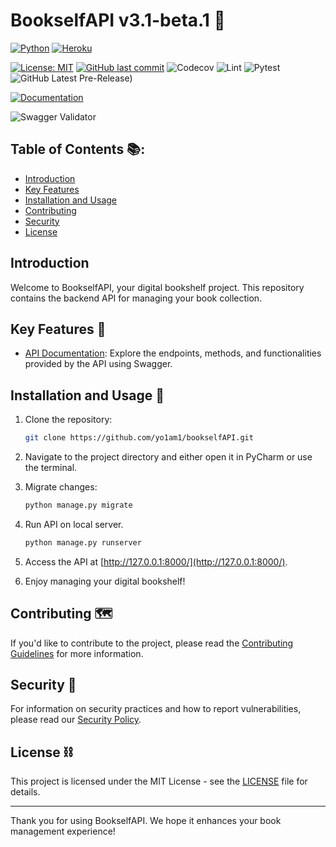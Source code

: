 # BookselfAPI v3.1-beta.1 📖

[![Python](https://img.shields.io/badge/Python-14354C?style=for-the-badge&logo=python&logoColor=white)](https://www.python.org)
[![Heroku](https://img.shields.io/badge/Heroku-430098?style=for-the-badge&logo=heroku&logoColor=white)](https://cryptic-river-21647-7efe93940f14.herokuapp.com/api_v3)


[![License: MIT](https://img.shields.io/github/license/yo1am1/bookstoreAPI)](https://github.com/yo1am1/bookstoreAPI/blob/main/LICENSE)
[![GitHub last commit](https://img.shields.io/github/last-commit/yo1am1/bookstoreAPI)](https://github.com/yo1am1/bookstoreAPI/commits/main)
![Codecov](https://img.shields.io/codecov/c/github/yo1am1/bookstoreAPI?token=D8TONVLGHY)
![Lint](https://github.com/yo1am1/bookstoreAPI/actions/workflows/black.yaml/badge.svg?event=push)
![Pytest](https://github.com/yo1am1/bookstoreAPI/actions/workflows/test.yml/badge.svg?event=push)
![GitHub Latest Pre-Release)](https://img.shields.io/github/v/release/yo1am1/bookstoreAPI?include_prereleases&label=pre-release&logo=github)

[![Documentation](https://img.shields.io/badge/API%20Documentation-Explore%20Here-blue)](https://app.swaggerhub.com/apis-docs/BIGDIEBAM/book-shelf_social_experiment/3.1-beta.1)

![Swagger Validator](https://validator.swagger.io/validator?url=https://raw.githubusercontent.com/yo1am1/bookstoreAPI/main/swagger.yml)

## Table of Contents 📚:

- [Introduction](#bookselfapi-v31-beta1-)
- [Key Features](#key-features-)
- [Installation and Usage](#installation-and-usage-)
- [Contributing](#contributing-️)
- [Security](#security-)
- [License](#license-️)

## Introduction

Welcome to BookselfAPI, your digital bookshelf project. This repository contains the backend API for managing your book collection.

## Key Features 🔑

- [API Documentation](https://app.swaggerhub.com/apis-docs/BIGDIEBAM/book-shelf_social_experiment/3.1-beta.1): Explore the endpoints, methods, and functionalities provided by the API using Swagger.

## Installation and Usage 🧠

1. Clone the repository:
    ```bash
    git clone https://github.com/yo1am1/bookselfAPI.git
    ```

2. Navigate to the project directory and either open it in PyCharm or use the terminal.

3. Migrate changes:
    ```bash
    python manage.py migrate
    ```
    
4. Run API on local server.
    ```bash
    python manage.py runserver
    ```

5. Access the API at [http://127.0.0.1:8000/](http://127.0.0.1:8000/).

6. Enjoy managing your digital bookshelf!

## Contributing 🗺️

If you'd like to contribute to the project, please read the [Contributing Guidelines](CONTRIBUTING.md) for more information.

## Security 👮

For information on security practices and how to report vulnerabilities, please read our [Security Policy](SECURITY.md).

## License ⛓️

This project is licensed under the MIT License - see the [LICENSE](LICENSE) file for details.

---
Thank you for using BookselfAPI. We hope it enhances your book management experience!
